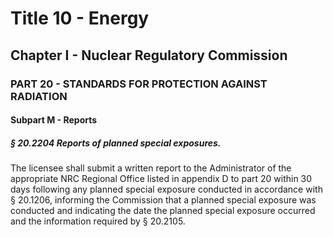 
# Title 10 - Energy
## Chapter I - Nuclear Regulatory Commission
### PART 20 - STANDARDS FOR PROTECTION AGAINST RADIATION
#### Subpart M - Reports
##### § 20.2204 Reports of planned special exposures.

The licensee shall submit a written report to the Administrator of the appropriate NRC Regional Office listed in appendix D to part 20 within 30 days following any planned special exposure conducted in accordance with § 20.1206, informing the Commission that a planned special exposure was conducted and indicating the date the planned special exposure occurred and the information required by § 20.2105.
